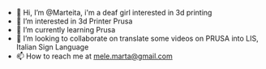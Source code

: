 - 👋 Hi, I’m @Marteita, i'm a deaf girl interested in 3d printing
- 👀 I’m interested in 3d Printer Prusa
- 🌱 I’m currently learning Prusa 
- 💞️ I’m looking to collaborate on translate some videos on PRUSA into LIS, Italian Sign Language
- 📫 How to reach me at mele.marta@gmail.com 

<!---
Marteita/Marteita is a ✨ special ✨ repository because its `README.md` (this file) appears on your GitHub profile.
You can click the Preview link to take a look at your changes.
--->
